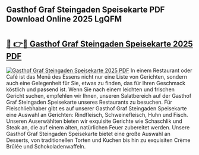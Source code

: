 ## Gasthof Graf Steingaden Speisekarte PDF Download Online 2025 LgQFM

# <h2><a href="http://gc6lu9.nevu.top/?p=Gasthof+Graf+Steingaden+Speisekarte">🔗 👉🔴 Gasthof Graf Steingaden Speisekarte 2025 PDF</a></h2>

[![Gasthof Graf Steingaden Speisekarte 2025 PDF](https://i.imgur.com/dBaPXMq.png)](http://gc6lu9.nevu.top/?p=Gasthof+Graf+Steingaden+Speisekarte)
In einem Restaurant oder Café ist das Menü des Essens nicht nur eine Liste von Gerichten, sondern auch eine Gelegenheit für Sie, etwas zu finden, das für Ihren Geschmack köstlich und passend ist. Wenn Sie nach einem leichten und frischen Gericht suchen, empfehlen wir Ihnen, unseren Salatbereich auf der Gasthof Graf Steingaden Speisekarte unseres Restaurants zu besuchen. Für Fleischliebhaber gibt es auf unserer Gasthof Graf Steingaden Speisekarte eine Auswahl an Gerichten: Rindfleisch, Schweinefleisch, Huhn und Fisch. Unseren Auserwählten bieten wir exquisite Gerichte wie Schaschlik und Steak an, die auf einem alten, natürlichen Feuer zubereitet werden. Unsere Gasthof Graf Steingaden Speisekarte bietet eine große Auswahl an Desserts, von traditionellen Torten und Kuchen bis hin zu exquisiten Crème Brûlée und Schokoladenwaffeln.
